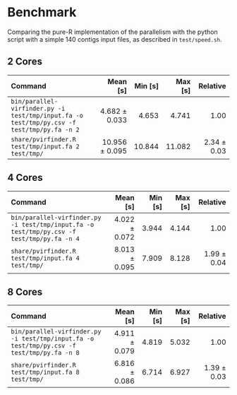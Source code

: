 # Benchmark

Comparing the pure-R implementation of the parallelism with the python script with
a simple 140 contigs input files, as described in `test/speed.sh`.


## 2 Cores

| Command | Mean [s] | Min [s] | Max [s] | Relative |
|:---|---:|---:|---:|---:|
| `bin/parallel-virfinder.py -i test/tmp/input.fa -o test/tmp/py.csv -f test/tmp/py.fa -n 2` | 4.682 ± 0.033 | 4.653 | 4.741 | 1.00 |
| `share/pvirfinder.R test/tmp/input.fa 2 test/tmp/` | 10.956 ± 0.095 | 10.844 | 11.082 | 2.34 ± 0.03 |



## 4 Cores
| Command | Mean [s] | Min [s] | Max [s] | Relative |
|:---|---:|---:|---:|---:|
| `bin/parallel-virfinder.py -i test/tmp/input.fa -o test/tmp/py.csv -f test/tmp/py.fa -n 4` | 4.022 ± 0.072 | 3.944 | 4.144 | 1.00 |
| `share/pvirfinder.R test/tmp/input.fa 4 test/tmp/` | 8.013 ± 0.095 | 7.909 | 8.128 | 1.99 ± 0.04 |



## 8 Cores

| Command | Mean [s] | Min [s] | Max [s] | Relative |
|:---|---:|---:|---:|---:|
| `bin/parallel-virfinder.py -i test/tmp/input.fa -o test/tmp/py.csv -f test/tmp/py.fa -n 8` | 4.911 ± 0.079 | 4.819 | 5.032 | 1.00 |
| `share/pvirfinder.R test/tmp/input.fa 8 test/tmp/` | 6.816 ± 0.086 | 6.714 | 6.927 | 1.39 ± 0.03 |
